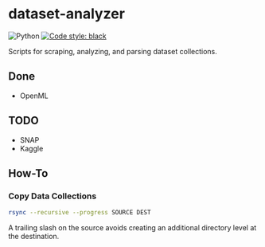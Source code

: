 # dataset-analyzer

![Python](https://img.shields.io/badge/Python-v3.10-green?logo=python)
[![Code style: black](https://img.shields.io/badge/code%20style-black-000000.svg)](https://github.com/psf/black)

Scripts for scraping, analyzing, and parsing dataset collections.

## Done

- OpenML

## TODO

- SNAP
- Kaggle

## How-To

### Copy Data Collections

```bash
rsync --recursive --progress SOURCE DEST
```

A trailing slash on the source avoids creating an additional directory level at the destination.
